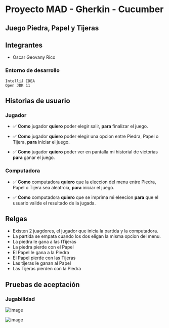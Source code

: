 


# Proyecto MAD - Gherkin - Cucumber
## Juego Piedra, Papel y Tijeras

## Integrantes

- Oscar Geovany Rico

### Entorno de desarrollo

```
IntelliJ IDEA
Open JDK 11
```

## Historias de usuario

### Jugador

- :white_check_mark: __Como__ jugador __quiero__ poder elegir salir, __para__ finalizar el juego.

- :white_check_mark: __Como__ jugador __quiero__ poder elegir una opcion entre Piedra, Papel o Tijera, __para__ iniciar el juego.

- :white_check_mark: __Como__ jugador __quiero__ poder ver en pantalla mi historial de victorias __para__ ganar el juego.

### Computadora

- :white_check_mark:	__Como__ computadora __quiero__ que la eleccion del menu entre Piedra, Papel o Tijera sea aleatroia, __para__ iniciar el juego.

- :white_check_mark: __Como__ computadora __quiero__ que se imprima mi eleecion __para__ que el usuario valide el resultado de la jugada.


## Relgas

- Existen 2 juagdores, el jugador que inicia la partida y la computadora.
- La partida se empata cuando los dos eligan la misma opcion del menu.
- La piedra le gana a las tTijeras
- La piedra pierde con el Papel
- El Papel le gana a la Piedra
- El Papel pierde con las Tijeras
- Las tijeras le ganan al Papel
- Las Tijeras pierden con la Piedra


## Pruebas de aceptación

### Jugabilidad

![image](https://user-images.githubusercontent.com/55674843/170314796-9f15c3b3-9e5c-4f93-8bc7-0158d98044e7.png)

![image](https://user-images.githubusercontent.com/55674843/170314879-e5c3b76e-89b8-4c26-8565-c864a09d499d.png)




